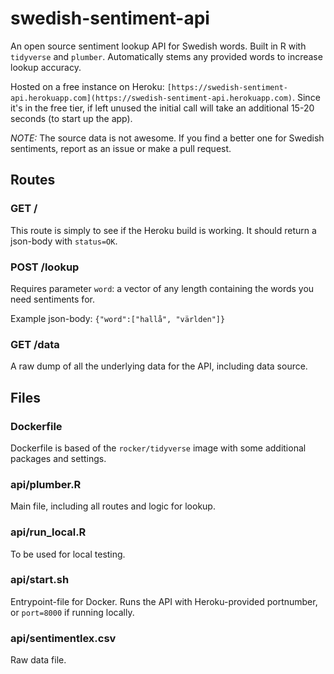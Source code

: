 # swedish-sentiment-api
An open source sentiment lookup API for Swedish words. Built in R with `tidyverse` and `plumber`. Automatically stems any provided words to increase lookup accuracy.

Hosted on a free instance on Heroku: `[https://swedish-sentiment-api.herokuapp.com](https://swedish-sentiment-api.herokuapp.com)`. Since it's in the free tier, if left unused the initial call will take an additional 15-20 seconds (to start up the app).

*NOTE:* The source data is not awesome. If you find a better one for Swedish sentiments, report as an issue or make a pull request.

## Routes
### GET /
This route is simply to see if the Heroku build is working. It should return a json-body with `status=OK`.

### POST /lookup
Requires parameter `word`: a vector of any length containing the words you need sentiments for.

Example json-body: `{"word":["hallå", "världen"]}`

### GET /data
A raw dump of all the underlying data for the API, including data source.

## Files
### Dockerfile
Dockerfile is based of the `rocker/tidyverse` image with some additional packages and settings.

### api/plumber.R
Main file, including all routes and logic for lookup.

### api/run_local.R
To be used for local testing.

### api/start.sh
Entrypoint-file for Docker. Runs the API with Heroku-provided portnumber, or `port=8000` if running locally.

### api/sentimentlex.csv
Raw data file.
